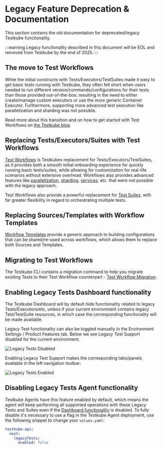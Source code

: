# Legacy Feature Deprecation & Documentation

This section contains the old documentation for deprecated/legacy Testkube functionality.

:::warning
Legacy functionality described in this document will be EOL and removed from Testkube by the end of 2025.
:::

## The move to Test Workflows

While the initial constructs with Tests/Executors/TestSuites made it easy to get basic tests running with Testkube, they often fell
short when users needed to run different version/commands/configurations for their tests than those provided out-of-the-box, resulting
in the need to either create/manage custom executors or use the more generic Container Executor. Furthermore, supporting
more advanced test execution like parallelization and sharding was not possible.

Read more about this transition and on how to get started with Test Workflows 
on [the Testkube blog](https://testkube.io/learn/getting-started-with-test-workflows-for-kubernetes-testing).

## Replacing Tests/Executors/Suites with Test Workflows

[Test Workflows](test-workflows) is Testkubes replacement for Tests/Executors/TestSuites, as it provides both a 
smooth initial onboarding experience for quickly running basic tests/suites, while allowing for customization 
for real-life scenarios without extensive overhead. Workflows also provides advanced features like
[parallelization](test-workflows-parallel.mdx), [sharding](test-workflows-matrix-and-sharding.mdx), 
[services](test-workflows-services.mdx), etc. that were not possible with the legacy approach.

Test Workflows also provide a powerful replacement for [Test Suites](test-workflows-test-suites.mdx), with 
far greater flexibility in regard to orchestrating multiple tests.

## Replacing Sources/Templates with Workflow Templates

[Workflow Templates](test-workflow-templates) provide a generic approach to building configurations that can be 
shared/re-used across workflows, which allows them to replace both Sources and Templates. 

## Migrating to Test Workflows

The Testkube CLI contains a migration command to help you migrate existing Tests to their Test Workflow counterpart - 
[Test Workflow Migration](test-workflow-migration).

## Enabling Legacy Tests Dashboard functionality

The Testkube Dashboard will by default hide functionality related to legacy Tests/Executors/etc, unless if 
your current environment contains legacy Test/TestSuite resources, in which case the corresponding functionality 
will be made available.

Legacy Test functionality can also be toggled manually in the Environment Settings / Product Features tab. Below 
we see Legacy Test Support disabled for the current environment:

![Legacy Tests Disabled](../img/legacy-tests-disabled.png)

Enabling Legacy Test Support makes the corresponding tabs/panels available in the left navigation toolbar:

![Legacy Tests Enabled](../img/legacy-tests-enabled.png)

## Disabling Legacy Tests Agent functionality

Testkube Agents have this feature enabled by default, which means the agent will keep performing all supported operations 
with these Legacy Tests and Suites even if the [Dashboard functionality](#enabling-legacy-tests-dashboard-functionality) is disabled. To fully disable it's necessary 
to use a flag in the Testkube Agent deployment, use the following snippet to change your `values.yaml`:

```yaml
testkube-api:
  next:
    legacyTests:
      enabled: false
```
